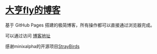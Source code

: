 [大亨fly的博客](http://e0e0.cn)
==========

基于 GitHub Pages 搭建的极简博客，所有操作都可以直接通过浏览器完成。

可以通过访问 [博客地址](http://e0e0.cn)


感谢minixalpha的开源项目[StrayBirds](https://github.com/minixalpha/StrayBirds)
